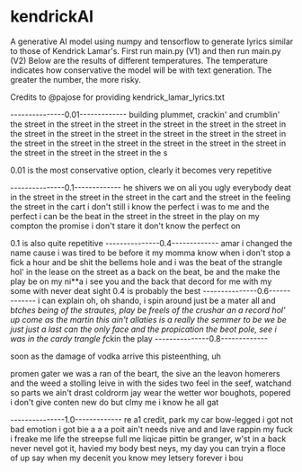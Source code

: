 # kendrickAI

A generative AI model using numpy and tensorflow to generate lyrics similar to those of Kendrick Lamar's. 
First run main.py (V1) and then run main.py (V2)
Below are the results of different temperatures. The temperature indicates how conservative the model will be with text generation. The greater the number, the more risky. 

Credits to @pajose for providing kendrick_lamar_lyrics.txt




---------------0.01-------------
building plummet, crackin' and crumblin' the street in the street in the street in the street in the street in the street in the street in the street in the street in the street in the street in the street in the street in the street in the street in the street in the street in the street in the street in the street in the street in the s

0.01 is the most conservative option, clearly it becomes very repetitive

---------------0.1-------------
he shivers
we on ali you ugly
everybody deat in the street in the street in the street in the cart
and the street in the feeling the street in the cart
i don't still i know the perfect i was to me and the perfect i can be the beat in the street in the street in the play on my compton the promise i don't stare it don't know the perfect on

0.1 is also quite repetitive
---------------0.4-------------
amar
i changed the name cause i was tired to be before it my momma know when i don't stop a fick a hour and be shit the bellems hole and i was the beat of the strangle hol' in the lease on the street as a back on the beat, be and the make the play be on my ni**a
i see you and the back that decord for me with my some with never deat
sight 
0.4 is probably the best
---------------0.6-------------
 i can explain
oh, oh shando, i spin around just be a mater all and b*tches being of the strautes, play be freels of the crushar an a record hol' up
come as the martin this ain't allaties is a really the semmer to be we be just just a last can the only face and the propication the beot pole, see i was in the cardy trangle f*ckin the play 
---------------0.8-------------

soon as the damage of vodka arrive
this pisteenthing, uh

promen gater
we was a ran of the beart, the sive an the leavon
homerers and the weed a stolling leive in with the sides two feel in the seef, watchand so parts we ain't drast coldrorm
jay wear
the wetter wor boughots, popered i don't give conten
new do but clmy me
i know he all gat

---------------1.0-------------
re
a1 credit, park my car bow-legged
i got not bad emotion
i got bie a a a poit ain't needs nive and and lave rappin my fuck i freake me life the streepse full me liqicae
pittin be granger, w'st in a back never nevel got it, havied my body best neys, my day
you can tryin a floce of up
say when my decenit
you know mey letsery forever
i bou

